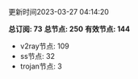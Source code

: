 更新时间2023-03-27 04:14:20

**总订阅: 73**
**总节点: 250**
**有效节点: 144**
- v2ray节点: 109
- ss节点: 32
- trojan节点: 3
